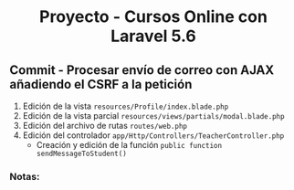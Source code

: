 
<!-- Title -->
<h1 align="center">Proyecto - Cursos Online con Laravel 5.6</h1>
<!-- End Title -->

<!-- Commit name -->
<h2>Commit - <strong>Procesar envío de correo con AJAX añadiendo el CSRF a la petición</strong></h2>
<!-- End Commit name -->

<!-- Commit instructions -->
<ol>
  <li>Edición de la vista <code>resources/Profile/index.blade.php</code></li>
  <li>Edición de la vista parcial <code>resources/views/partials/modal.blade.php</code></li>
  <li>Edición del archivo de rutas <code>routes/web.php</code></li>
  <li>
    Edición del controlador <code>app/Http/Controllers/TeacherController.php</code>
    <ul>
      <li>Creación y edición de la función <code>public function sendMessageToStudent()</code></li>
    </ul>
  </li>
</ol>
<!-- End Commit instructions -->

  <!-- Notes -->
  <h3>Notas:</h3>
  <ul>
    
  </ul>

  <em></em>
  <!-- End notes -->